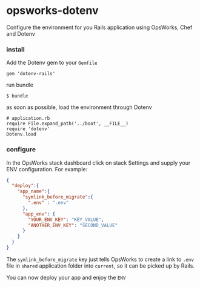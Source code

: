 opsworks-dotenv
===============

Configure the environment for you Rails application using OpsWorks, Chef and Dotenv


### install

Add the Dotenv gem to your `Gemfile`

```
gem 'dotenv-rails'
```

run bundle

```
$ bundle
```

as soon as possible, load the environment through Dotenv


```
# application.rb
require File.expand_path('../boot', __FILE__)
require 'dotenv'
Dotenv.load

```


### configure

In the OpsWorks stack dashboard click on stack Settings and supply your ENV configuration.
For example:

```json
{
  "deploy":{
    "app_name":{
      "symlink_before_migrate":{
        ".env" : ".env"
      },
      "app_env": {
        "YOUR_ENV_KEY": "KEY_VALUE",
        "ANOTHER_ENV_KEY": "SECOND_VALUE"
      }
    }
  }
}
```

The `symlink_before_migrate` key just tells OpsWorks to create a link to `.env` file in `shared`
application folder into  `current`, so it can be picked up by Rails.

You can now deploy your app and enjoy the `ENV`



